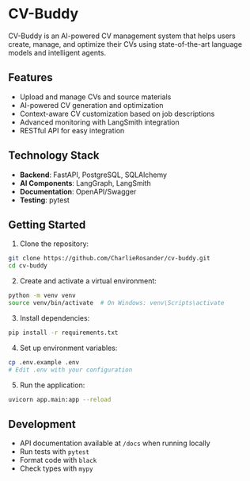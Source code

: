 # CV-Buddy

CV-Buddy is an AI-powered CV management system that helps users create, manage, and optimize their CVs using state-of-the-art language models and intelligent agents.

## Features

- Upload and manage CVs and source materials
- AI-powered CV generation and optimization
- Context-aware CV customization based on job descriptions
- Advanced monitoring with LangSmith integration
- RESTful API for easy integration

## Technology Stack

- **Backend**: FastAPI, PostgreSQL, SQLAlchemy
- **AI Components**: LangGraph, LangSmith
- **Documentation**: OpenAPI/Swagger
- **Testing**: pytest

## Getting Started

1. Clone the repository:
```bash
git clone https://github.com/CharlieRosander/cv-buddy.git
cd cv-buddy
```

2. Create and activate a virtual environment:
```bash
python -m venv venv
source venv/bin/activate  # On Windows: venv\Scripts\activate
```

3. Install dependencies:
```bash
pip install -r requirements.txt
```

4. Set up environment variables:
```bash
cp .env.example .env
# Edit .env with your configuration
```

5. Run the application:
```bash
uvicorn app.main:app --reload
```

## Development

- API documentation available at `/docs` when running locally
- Run tests with `pytest`
- Format code with `black`
- Check types with `mypy`
